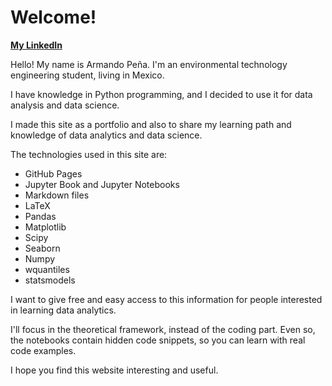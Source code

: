 # Welcome! 
 
**[My LinkedIn](https://www.linkedin.com/in/jarmandopl/)**

Hello! My name is Armando Peña. I'm an environmental technology engineering student, living in Mexico. 

I have knowledge in Python programming, and I decided to use it for data analysis and data science.

I made this site as a portfolio and also to share my learning path and knowledge of data analytics and data science.

The technologies used in this site are: 
- GitHub Pages
- Jupyter Book and Jupyter Notebooks
- Markdown files
- LaTeX 
- Pandas
- Matplotlib
- Scipy
- Seaborn
- Numpy
- wquantiles
- statsmodels

I want to give free and easy access to this information for people interested in learning data analytics. 

I'll focus in the theoretical framework, instead of the coding part. Even so, the notebooks contain hidden code snippets, so you can learn with real code examples. 

I hope you find this website interesting and useful. 

```{tableofcontents}
```
